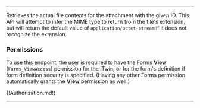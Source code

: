 ---

Retrieves the actual file contents for the attachment with the given ID. This API will attempt to infer the MIME type to return from the file's extension, but will return the default value of `application/octet-stream` if it does not recognize the extension.

### Permissions

To use this endpoint, the user is required to have the Forms **View** (`Forms_ViewAccess`) permission for the iTwin, or for the form's definition if form definition security is specified. (Having any other Forms permission automatically grants the **View** permission as well.)

{!Authorization.md!}

---